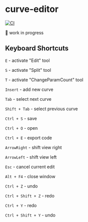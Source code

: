 # curve-editor

[![CI](https://github.com/peterekepeter/curve-editor/actions/workflows/main.yml/badge.svg)](https://github.com/peterekepeter/curve-editor/actions/workflows/main.yml)

🚧 work in progress 


## Keyboard Shortcuts

`E` - activate "Edit" tool

`S` - activate "Split" tool

`T` - activate "ChangeParamCount" tool

`Insert` - add new curve

`Tab` - select next curve

`Shift + Tab` - select previous curve

`Ctrl + S` - save

`Ctrl + O` - open

`Ctrl + E` - export code

`ArrowRight` - shift view right

`ArrowLeft` - shift view left

`Esc` - cancel current edit

`Alt + F4` - close window

`Ctrl + Z` - undo

`Ctrl + Shift + Z` - redo

`Ctrl + Y` - redo

`Ctrl + Shift + Y` - undo
